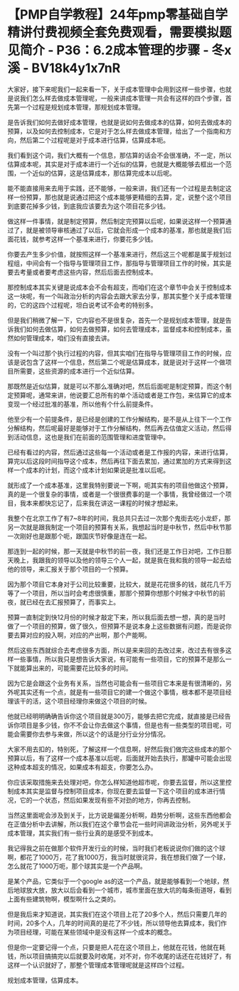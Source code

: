 # 【PMP自学教程】24年pmp零基础自学精讲付费视频全套免费观看，需要模拟题见简介 - P36：6.2成本管理的步骤 - 冬x溪 - BV18k4y1x7nR

大家好，接下来呢我们一起来看一下，关于成本管理中会用到这样一些步骤，也就是说我们怎么样去做成本管理呢，一般来讲成本管理一共会有这样的四个步骤，首先第一个过程是规划成本管理，那规划成本管理。

是告诉我们如何去做好成本管理，也就是说如何去做成本的估算，如何去做成本的预算，以及如何去控制成本，它是对于怎么样去做成本管理，给出了一个指南和方向，然后第二个过程呢是对于成本进行估算，估算成本呃。

我们看到这个词，我们大概有一个信息，那估算的话会不会很准确，不一定，所以估算成本呢，其实是对于成本进行一个近似的估算，也就是大概能够去框出一个范围，一个近似的估算，这是估算成本，那估算完成本以后呢。

能不能直接用来去用于实践，还不能够，一般来讲，我们还有一个过程是去制定这样一份预算，那也就是说通过把这个成本能够更精细的去算，定，说整个这个项目到底要花掉多少钱，到底我应该要去为这个项目花多少钱。

做这样一件事情，就是制定预算，然后制定完预算以后呢，如果说这样一个预算通过了，就是被领导审核通过了以后，它就会形成一个成本的基准，那也就是我们后面花钱，就参考这样一个基准来进行，你要花多少钱。

你要去产生多少价值，就按照这样一个基准来进行，然后这三个呢都是属于规划过程组，中间会有一个指导与管理项目工作，那指导与管理项目工作的时候，其实是要去考量或者要考虑这些内容，然后后面去控制成本。

那控制成本其实关键是说成本会不会有超支，而咱们在这个章节中会关于控制成本这一块呢，有一个叫政治分析的内容会去跟大家去分享，那其实整个关于成本管理的，它的这四个过程呢，坦白说考试不会考的特别多。

但是我们稍微了解一下，它内容也不是很复杂，首先一个是规划成本管理，就是告诉我们如何去做估算，如何去做预算，如何去管理成本，监督成本和控制成本，虽然如何管理成本，咱们没有直接去讲。

没有一个叫过那个执行过程的内容，但其实咱们在指导与管理项目工作的时候，应该是说包含了这样一个信息，然后第二个呢是估算成本，就是说对于这样一个做项目所需要，这些资源的成本进行一个近似估算。

那既然是近似估算，就是可以不那么准确对吧，然后后面呢是制定预算，而这个制定预算呢，通常来讲，他说要汇总所有的单个活动或者是工作包，来估算它的成本变现一个经过批准的基准，所以他有个什么前提条件。

他至少有一个前提条件，是已经是创建的工作分解结构，是不是从上往下一个工作分解结构，然后呢最好是能够对于工作分解结构，然后再去估值定义活动，然后得到活动信息，这也是我们在前面的范围管理和进度管理中。

已经有看过的内容，然后通过这些每一个活动或者是工作报的内容，来进行估算，算完以后这段时间指导这个成本，然后再往下面去累加，通过累加的方式来得到这样一个成本的计划，而这个成本计划如果说是批准以后呢。

就形成了一个成本基准，这里我特别要说一下啊，呃其实有的项目他做这个预算，真的是一个很复杂的事情，或者是一个很很费事的是一个事情，我曾经做过一个项目，我本来都快忘记了，后来我在讲这一课程的时候才想起来。

我整个在北京工作了有7~8年的时间，我总共只去过一次那个鬼街去吃小龙虾，那另一次就是跟我制定一个项目的预算有关系，我想起当时是中秋节，然后中秋节那一次刚好也是跟那个呃，跟国庆节好像是连在一起。

那连到一起的时候，那一天就是中秋节的前一夜，我们还是工作日对吧，工作日那天晚上，我跟我的领导以及他的领导三个人一起，就是我在我和我的领导一起去给他的领导，来汇报关于那个项目的一个预算。

因为那个项目它本身对于公司比较重要，比较大，就是花花很多的钱，就花几千万等了一个项目，所以当时会考虑很慎重，那那个预算你想那个时候才中秋节的前夜，就已经在去汇报预算了，而事实上。

预算一直制定到快12月份的时候才敲定下来，所以我后面去想一想，真的是当时做了一个项目的预算，做了很久，但预算不是说本身上这些数据有问题，而是说你要去算对应的投入啊，对应的产出啊，那个产能啊。

然后这些东西就综合去考虑很多方面，所以是来来回的去改过来，改过去有很多这样一些事情，所以我只是想告诉大家说，有可能有一些项目，它的预算不是那么一下就能算出来的，可能需要花比较多的时间。

因为它是会跟这个业务有关系，当然也可能会有一些项目它本来是有很清晰的，另外呢其实还有一个点，就是有一些项目它的建一个做这个事情，根本都不是项目经理该干的活，这个项目经理你来做这个项目的时候。

他就已经明明确确告诉你这个项目就是300万，能够去把它完成，就直接是已经告诉你项目是多少钱，你不不会让你去做这个事情，但是也有一些类型的项目呢，可能会需要你去参与来做，所以这个的话是分行业分分情况。

大家不用去扣的，特别死，了解这样一个信息啊，好然后我们做完这些成本的那个预算以后，有了这样一个成本基准以后呢，后面就开始去执行，那罐中可能会出现这种成本超支的情况，如果成本有超支，你要怎么办。

你应该采取措施来去处理对吧，你怎么样知道他超市呢，你要去监督，所以这里控制成本其实是监督与控制项目成本，你现在要去监督一下这个项目的成本进行情况，它的一个状态，然后如果发现有些不对劲的地方，你再去控制。

当然这里面呢会涉及到关于，比方说是偏差分析啊，趋势分析啊，这些东西他都会在正值分析中去讲解，所以我们在这个章节会花一些时间讲政治分析，另外呢关于成本管理，其实我们有一些行业真的是感受不到成本。

我记得我之前在做那个软件开发行业的时候，当时我们老板说说你们做的这个球啊，都花了1000万，花了我1000万，我当时就很诧异，我在想我们做了一个球，怎么就花了1000万呃，那个球其实是一个产品啊。

是某个产品，它类似于一个google as的这一个产品，就是能够看到一个地球，然后地球放大放，放大以后会看到一个城市，城市里面在放大坑的每条街道呀，看到上面有些建筑物啊，模型啊什么之类的。

但是我后来才知道说，其实我们在这个项目上花了20多个人，然后只需要几年的时间，20多个人，几年的时间真的是花了不少钱，所以领导他去算成本，我们作为项目经理，可能在某些领域中是没有这样一个成本的概念。

但是你一定要记得一个点，只要是把人花在这个项目上，他就在花钱，他就在耗钱，所以项目搞搞完以后就要及时收尾，对不对，你不收尾的话还在花钱好了，有这样一个认识就好了，那整个管理成本管理呢就是这样四个过程。

规划成本管理，估算成本。